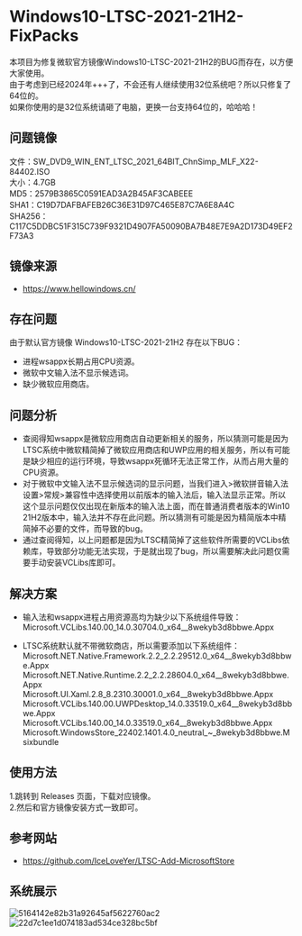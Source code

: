 # Windows10-LTSC-2021-21H2-FixPacks
本项目为修复微软官方镜像Windows10-LTSC-2021-21H2的BUG而存在，以方便大家使用。  
由于考虑到已经2024年+++了，不会还有人继续使用32位系统吧？所以只修复了64位的。  
如果你使用的是32位系统请砸了电脑，更换一台支持64位的，哈哈哈！  

## 问题镜像
文件：SW_DVD9_WIN_ENT_LTSC_2021_64BIT_ChnSimp_MLF_X22-84402.ISO  
大小：4.7GB  
MD5：2579B3865C0591EAD3A2B45AF3CABEEE  
SHA1：C19D7DAFBAFEB26C36E31D97C465E87C7A6E8A4C  
SHA256：C117C5DDBC51F315C739F9321D4907FA50090BA7B48E7E9A2D173D49EF2F73A3  

## 镜像来源
- https://www.hellowindows.cn/

## 存在问题
由于默认官方镜像 Windows10-LTSC-2021-21H2 存在以下BUG：
- 进程wsappx长期占用CPU资源。
- 微软中文输入法不显示候选词。
- 缺少微软应用商店。

## 问题分析
- 查阅得知wsappx是微软应用商店自动更新相关的服务，所以猜测可能是因为LTSC系统中微软精简掉了微软应用商店和UWP应用的相关服务，所以有可能是缺少相应的运行环境，导致wsappx死循环无法正常工作，从而占用大量的CPU资源。
- 对于微软中文输入法不显示候选词的显示问题，当我们进入>微软拼音输入法设置>常规>兼容性中选择使用以前版本的输入法后，输入法显示正常。所以这个显示问题仅仅出现在新版本的输入法上面，而在普通消费者版本的Win10 21H2版本中，输入法并不存在此问题。所以猜测有可能是因为精简版本中精简掉不必要的文件，而导致的bug。
- 通过查阅得知，以上问题都是因为LTSC精简掉了这些软件所需要的VCLibs依赖库，导致部分功能无法实现，于是就出现了bug，所以需要解决此问题仅需要手动安装VCLibs库即可。

## 解决方案
- 输入法和wsappx进程占用资源高均为缺少以下系统组件导致：  
Microsoft.VCLibs.140.00_14.0.30704.0_x64__8wekyb3d8bbwe.Appx

- LTSC系统默认就不带微软商店，所以需要添加以下系统组件：  
Microsoft.NET.Native.Framework.2.2_2.2.29512.0_x64__8wekyb3d8bbwe.Appx  
Microsoft.NET.Native.Runtime.2.2_2.2.28604.0_x64__8wekyb3d8bbwe.Appx
Microsoft.UI.Xaml.2.8_8.2310.30001.0_x64__8wekyb3d8bbwe.Appx
Microsoft.VCLibs.140.00.UWPDesktop_14.0.33519.0_x64__8wekyb3d8bbwe.Appx
Microsoft.VCLibs.140.00_14.0.33519.0_x64__8wekyb3d8bbwe.Appx
Microsoft.WindowsStore_22402.1401.4.0_neutral_~_8wekyb3d8bbwe.Msixbundle

## 使用方法
1.跳转到 Releases 页面，下载对应镜像。  
2.然后和官方镜像安装方式一致即可。  

## 参考网站
- https://github.com/IceLoveYer/LTSC-Add-MicrosoftStore

## 系统展示
![5164142e82b31a92645af5622760ac2](https://github.com/user-attachments/assets/3992f5ff-1c13-47aa-b5a5-b0a59b6d50d0)
![22d7c1ee1d074183ad534ce328bc5bf](https://github.com/user-attachments/assets/76976715-2943-4677-9451-ad52cae3d459)










